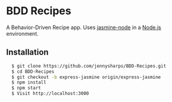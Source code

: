 # BDD Recipes
A Behavior-Driven Recipe app. Uses [jasmine-node](https://github.com/mhevery/jasmine-node) in a [Node.js](http://nodejs.org/) environment.

## Installation
``` bash
  $ git clone https://github.com/jennysharps/BDD-Recipes.git
  $ cd BDD-Recipes
  $ git checkout -b express-jasmine origin/express-jasmine
  $ npm install
  $ npm start
  $ Visit http://localhost:3000
```
